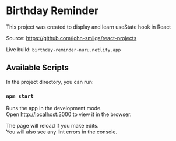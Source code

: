 # Birthday Reminder

This project was created to display and learn useState hook in React

Source: https://github.com/john-smilga/react-projects

Live build: `birthday-reminder-nuru.netlify.app`

## Available Scripts

In the project directory, you can run:

### `npm start`

Runs the app in the development mode.\
Open [http://localhost:3000](http://localhost:3000) to view it in the browser.

The page will reload if you make edits.\
You will also see any lint errors in the console.
